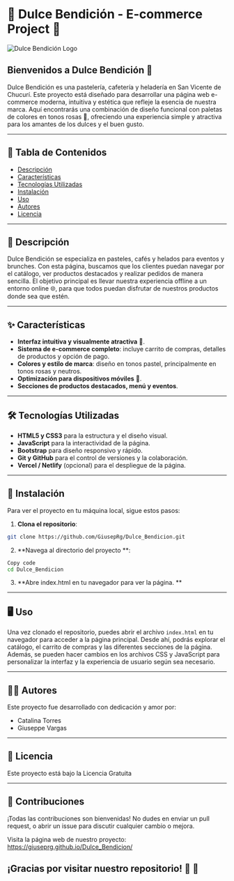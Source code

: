 # 🍰 Dulce Bendición - E-commerce Project 🍦

![Dulce Bendición Logo](https://giuseprg.github.io/Dulce_Bendicion/Img/logo.ico)
## Bienvenidos a Dulce Bendición 🌸

Dulce Bendición es una pastelería, cafetería y heladería en San Vicente de Chucurí. Este proyecto está diseñado para desarrollar una página web e-commerce moderna, intuitiva y estética que refleje la esencia de nuestra marca. Aquí encontrarás una combinación de diseño funcional con paletas de colores en tonos rosas 🌷, ofreciendo una experiencia simple y atractiva para los amantes de los dulces y el buen gusto.

---

## 📌 Tabla de Contenidos

- [Descripción](#-descripción)
- [Características](#-características)
- [Tecnologías Utilizadas](#️-tecnologías-utilizadas)
- [Instalación](#-instalación)
- [Uso](#️-uso)
- [Autores](#-autores)
- [Licencia](#-licencia)
  
---

## 📖 Descripción

Dulce Bendición se especializa en pasteles, cafés y helados para eventos y brunches. Con esta página, buscamos que los clientes puedan navegar por el catálogo, ver productos destacados y realizar pedidos de manera sencilla. El objetivo principal es llevar nuestra experiencia offline a un entorno online 🌐, para que todos puedan disfrutar de nuestros productos donde sea que estén.

--- 

## ✨ Características

- **Interfaz intuitiva y visualmente atractiva** 🎨.
- **Sistema de e-commerce completo**: incluye carrito de compras, detalles de productos y opción de pago.
- **Colores y estilo de marca**: diseño en tonos pastel, principalmente en tonos rosas y neutros.
- **Optimización para dispositivos móviles** 📱.
- **Secciones de productos destacados, menú y eventos**.

---

## 🛠️ Tecnologías Utilizadas

- **HTML5 y CSS3** para la estructura y el diseño visual.
- **JavaScript** para la interactividad de la página.
- **Bootstrap** para diseño responsivo y rápido.
- **Git y GitHub** para el control de versiones y la colaboración.
- **Vercel / Netlify** (opcional) para el despliegue de la página.

---

## 🚀 Instalación

Para ver el proyecto en tu máquina local, sigue estos pasos:

1. **Clona el repositorio**:
```bash
git clone https://github.com/GiusepRg/Dulce_Bendicion.git
```
2. **Navega al directorio del proyecto **:
```bash
Copy code
cd Dulce_Bendicion
```

3. **Abre index.html en tu navegador para ver la página. **
---
## 🖥️ Uso
Una vez clonado el repositorio, puedes abrir el archivo `index.html`
en tu navegador para acceder a la página principal. Desde ahí, podrás explorar el catálogo, el carrito de compras y las diferentes secciones de la página. Además, se pueden hacer cambios en los archivos CSS y JavaScript para personalizar la interfaz y la experiencia de usuario según sea necesario.

---
## 🧑‍💻 Autores
Este proyecto fue desarrollado con dedicación y amor por:

- Catalina Torres
- Giuseppe Vargas

---
## 📄 Licencia
Este proyecto está bajo la Licencia Gratuita

---
## 🤝 Contribuciones
¡Todas las contribuciones son bienvenidas! No dudes en enviar un pull request, o abrir un issue para discutir cualquier cambio o mejora.

Visita la página web de nuestro proyecto: https://giuseprg.github.io/Dulce_Bendicion/

¡Gracias por visitar nuestro repositorio! 💖 🍭
---